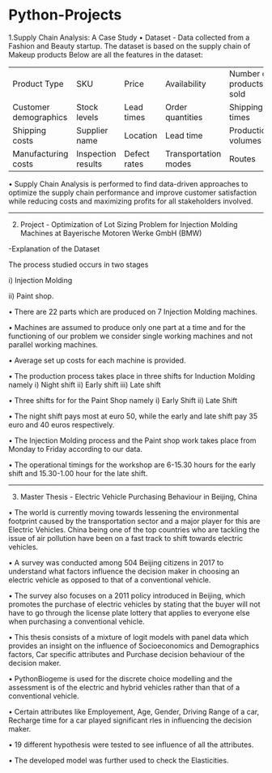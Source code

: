 # Python-Projects
1.Supply Chain Analysis: A Case Study
• Dataset - Data collected from a Fashion and Beauty startup. The dataset is based on the supply chain of Makeup products Below are all the features in the dataset:
<table>
  <tr>
    <td>Product Type</td>
    <td>SKU</td>
    <td>Price</td>
    <td>Availability</td>
    <td>Number of products sold</td>
    <td>Revenue generated</td>
  </tr>
  <tr>
    <td>Customer demographics</td>
    <td>Stock levels</td>
    <td>Lead times</td>
    <td>Order quantities</td>
    <td>Shipping times</td>
    <td>Shipping carriers</td>
  </tr>
  <tr>
    <td>Shipping costs </td>
    <td>Supplier name</td>
    <td>Location</td>
    <td>Lead time</td>
    <td>Production volumes</td>
    <td>Manufacturing lead time</td>
  </tr>
  <tr>
    <td>Manufacturing costs</td>
    <td>Inspection results</td>
    <td>Defect rates</td>
    <td>Transportation modes</td>
    <td>Routes</td>
    <td>Costs</td>
  </tr>
</table>

• Supply Chain Analysis is performed to find data-driven approaches to optimize the supply chain performance and improve customer satisfaction while reducing costs and maximizing profits for all stakeholders involved.

----------------------------------------------------------------------------------------------------------------------------------------------------------------------------------------------------------------------------------------------------------------------------------------
2. Project - Optimization of Lot Sizing Problem for Injection Molding Machines at Bayerische Motoren Werke GmbH (BMW)

-Explanation of the Dataset

The process studied occurs in two stages

i) Injection Molding

ii) Paint shop.

• There are 22 parts which are produced on 7 Injection Molding machines.

• Machines are assumed to produce only one part at a time and for the functioning of our problem we consider single working machines and not parallel working machines.

• Average set up costs for each machine is provided.

• The production process takes place in three shifts for Induction Molding namely i) Night shift ii) Early shift iii) Late shift

• Three shifts for for the Paint Shop namely i) Early Shift ii) Late Shift

• The night shift pays most at euro 50, while the early and late shift pay 35 euro and 40 euros respectively.

• The Injection Molding process and the Paint shop work takes place from Monday to Friday according to our data.

• The operational timings for the workshop are 6-15.30 hours for the early shift and 15.30-1.00 hour for the late shift.

----------------------------------------------------------------------------------------------------------------------------------------------------------------------------------------------------------------------------------------------------------------------------------------

3. Master Thesis - Electric Vehicle Purchasing Behaviour in Beijing, China

• The world is currently moving towards lessening the environmental footprint caused by the transportation sector and a major player for this are Electric Vehicles. China being one of the top countries who are tackling the issue of air pollution have been on a fast track to shift towards electric vehicles.

• A survey was conducted among 504 Beijing citizens in 2017 to understand what factors influence the decision maker in choosing an electric vehicle as opposed to that of a conventional vehicle.

• The survey also focuses on a 2011 policy introduced in Beijing, which promotes the purchase of electric vehicles by stating that the buyer will not have to go through the license plate lottery that applies to everyone else when purchasing a conventional vehicle.

• This thesis consists of a mixture of logit models with panel data which provides an insight on the influence of Socioeconomics and Demographics factors, Car specific attributes and Purchase decision behaviour of the decision maker.

• PythonBiogeme is used for the discrete choice modelling and the assessment is of the electric and hybrid vehicles rather than that of a conventional vehicle.

• Certain attributes like Employement, Age, Gender, Driving Range of a car, Recharge time for a car played significant rles in influencing the decision maker.

• 19 different hypothesis were tested to see influence of all the attributes.

• The developed model was further used to check the Elasticities.
